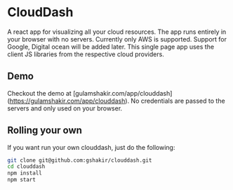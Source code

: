 # CloudDash

A react app for visualizing all your cloud resources. The app runs entirely in
your browser with no servers. Currently only AWS is supported. Support for
Google, Digital ocean will be added later. This single page app uses the client
JS libraries from the respective cloud providers.

## Demo

Checkout the demo at [gulamshakir.com/app/clouddash]
(https://gulamshakir.com/app/clouddash). No credentials are passed to the
servers and only used on your browser.

## Rolling your own

If you want run your own clouddash, just do the following:

```bash
git clone git@github.com:gshakir/clouddash.git 
cd clouddash
npm install
npm start
```
